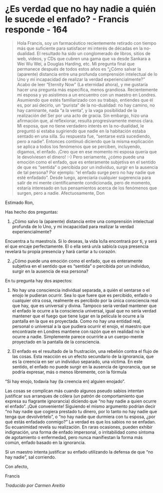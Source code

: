 # ¿Es verdad que no hay nadie a quién le sucede el enfado? - Francis responde - 164

>Hola Francis, soy un farmacéutico recientemente retirado con tiempo más que suficiente para satisfacer mi interés de décadas en la no-dualidad. El resultado ha sido un conglomerado de libros, sitios de web, videos, y CDs que cubren una gama que va desde Sankara a Wei Wu Wei, a Douglas Harding, etc. Mi pregunta final que permanece después de todos estos años es “¿Cómo salvar la (aparente) distancia entre una profunda comprensión intelectual de lo Uno y mi incapacidad de realizar la verdad experiencialmente?” Acabo de leer “Eternity Now” (La eternidad ahora), y me gustaría hacer una pregunta más específica, menos grandiosa. Recientemente mi esposa y yo asistimos a un encuentro con un maestro en Londres. Asumiendo que estés familiarizado con su trabajo, entiendes que él es, por así decirlo, un “purista” de la no-dualidad: no hay camino, no hay caminante, nada “a la venta”, y la vaga posibilidad de la realización del Ser por una acto de gracia. Sin embargo, hizo una afirmación que, al reflexionar, resulta progresivamente menos clara. Mi esposa, que no tiene verdadero interés en la no-dualidad, le preguntó si estaba sugiriendo que nadie en la habitación estaba sentado en una silla. Su respuesta fue, “sentarse está sucediendo, pero a nadie”. Entonces continuó diciendo que la misma explicación se aplica a todos los fenómenos que se perciben, incluyendo, digamos, el enfado. ¡Creo que en ese momento mi esposa quería que le devolviesen el dinero! :-) Pero seriamente, ¿cómo puede una emoción como el enfado, que es enteramente subjetiva en el sentido de que es “sentida” o percibida por un individuo, surgir en la ausencia de tal persona? Por ejemplo: “el enfado surge pero no hay nadie que esté enfadado”. Desde luego, apreciaría cualquier sugerencia para salir de mi mente científicamente condicionada, pero de momento, estaría interesado en tus pensamientos acerca de los fenómenos que surgen, pero a nadie. Afectuosamente, Don

Estimado Ron,

Has hecho dos preguntas:

1. ¿Cómo salvo la (aparente) distancia entre una comprensión intelectual profunda de lo Uno, y mi incapacidad para realizar la verdad experiencialmente?

Encuentra a tu maestro/a. Si lo deseas, la vida lo/la encontrará por ti, y será el que encaje perfectamente. El o ella será un/a sabio/a cuya presencia revelará tu propia presencia y hará cantar a tu corazón.

2. ¿Cómo puede una emoción como el enfado, que es enteramente subjetiva en el sentido que es “sentida” o percibida por un individuo, surgir en la ausencia de esa persona?

En tu pregunta hay dos aspectos:

1. No hay una consciencia individual separada, a quién el sentarse o el enojo le pudieran ocurrir. Sea lo que fuere que es percibido, enfado o cualquier otra cosa, realmente es percibido por la única consciencia real que hay, que es universal y divina. Tampoco sería verdad mantener que el enfado le ocurre a la consciencia universal, igual que no sería verdad mantener que el fuego que tiene lugar en la película le ocurre a la pantalla en la que es proyectada. Como no hay una entidad real, personal o universal a la que pudiera ocurrir el enojo, el maestro que encontraste en Londres mantiene con razón que en realidad no le ocurre a nadie. Simplemente parece ocurrirle a un cuerpo-mente proyectado en la pantalla de la consciencia.

2. El enfado es el resultado de la frustración, una rebelión contra el flujo de las cosas. Esta reacción es un efecto secundario de la ignorancia, que es la creencia en ser un individuo separado, una víctima. En este sentido, el enfado no puede surgir en la ausencia de ignorancia, que se podría expresar, más o menos libremente, con la fórmula

“Si hay enojo, todavía hay (la creencia en) alguien enojado”.

Las cosas se complican más cuando algunos pseudo sabios intentan justificar sus arranques de cólera (un patrón de comportamiento que expresa su flagrante ignorancia) diciendo que “no hay nadie a quien ocurre el enfado”. ¡Qué conveniente! Siguiendo el mismo argumento podrían decir “no hay nadie que cogiera prestado tu dinero, por lo tanto no hay nadie que tenga que devolvértelo”, o “no hay nadie que durmiera con tu esposa, ¿por qué estás enfadado conmigo?” La verdad es que los sabios no se enfadan. Su ecuanimidad revela su realización. En raras ocasiones, pueden exhibir indignación, una forma de enfado impersonal, o irritabilidad como síntoma de agotamiento o enfermedad, pero nunca manifiestan la forma más común, enfado basado en la ignorancia.

Si un maestro intenta justificar su enfado utilizando la defensa de que “no hay nadie”, sal corriendo.

Con afecto,

Francis

_Traducido por Carmen Areitio_

